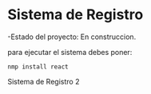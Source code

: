 <h1> Sistema de Registro </h1>

-Estado del proyecto: En construccion.

para ejecutar el sistema debes poner:

```nmp install react ```

Sistema de Registro 2



